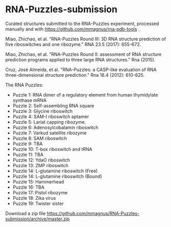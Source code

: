 # RNA-Puzzles-submission

Curated structures submitted to the RNA-Puzzles experiment, processed manually and with https://github.com/mmagnus/rna-pdb-tools .

Miao, Zhichao, et al. "RNA-Puzzles Round III: 3D RNA structure prediction of five riboswitches and one ribozyme." RNA 23.5 (2017): 655-672.

Miao, Zhichao, et al. "RNA-Puzzles Round II: assessment of RNA structure prediction programs applied to three large RNA structures." Rna (2015).

Cruz, José Almeida, et al. "RNA-Puzzles: a CASP-like evaluation of RNA three-dimensional structure prediction." Rna 18.4 (2012): 610-625.

The RNA Puzzles:

- Puzzle  1: RNA dimer of a regulatory element from human thymidylate synthase mRNA
- Puzzle  2: Self-assembling RNA square
- Puzzle  3: Glycine riboswitch
- Puzzle  4: SAM-I riboswitch aptamer
- Puzzle  5: Lariat capping ribozyme.
- Puzzle  6: Adenosylcobalamin riboswitch
- Puzzle  7: Varkud satellite ribozyme
- Puzzle  8: SAM riboswitch
- Puzzle  9: TBA
- Puzzle 10: T-box riboswitch and tRNA
- Puzzle 11: TBA
- Puzzle 12: YdaO riboswitch
- Puzzle 13: ZMP riboswitch
- Puzzle 14: L-glutamine riboswitch (Free)
- Puzzle 14: L-glutamine riboswitch (Bound)
- Puzzle 15: Hammerhead
- Puzzle 16: TBA
- Puzzle 17: Pistol ribozyme
- Puzzle 18: Zika virus
- Puzzle 19: Twister sister

Download a zip file https://github.com/mmagnus/RNA-Puzzles-submission/archive/master.zip 
